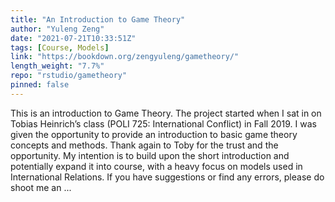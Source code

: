 ```yaml
---
title: "An Introduction to Game Theory"
author: "Yuleng Zeng"
date: "2021-07-21T10:33:51Z"
tags: [Course, Models]
link: "https://bookdown.org/zengyuleng/gametheory/"
length_weight: "7.7%"
repo: "rstudio/gametheory"
pinned: false
---
```


This is an introduction to Game Theory. The project started when I sat in on Tobias Heinrich’s class (POLI 725: International Conflict) in Fall 2019. I was given the opportunity to provide an introduction to basic game theory concepts and methods. Thank again to Toby for the trust and the opportunity. My intention is to build upon the short introduction and potentially expand it into course, with a heavy focus on models used in International Relations. If you have suggestions or find any errors, please do shoot me an ...
